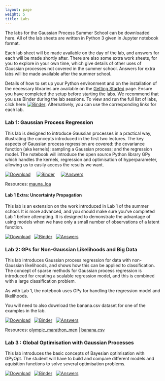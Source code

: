 ```yaml
---
layout: page
weight: 5
title: Labs
---
```


The labs for the Gaussian Process Summer School can be downloaded here. All of the lab sheets are written in Python 3 given in Jupyter notebook format.

Each lab sheet will be made available on the day of the lab, and answers for each will be made shortly after. There are also some extra work sheets, for you to explore in your own time, which give details of other uses of Gaussian processes not covered in the summer school. Answers for extra labs will be made available after the summer school.


Details of how to set up your Python environment and on the installation of the necessary libraries are available on the [Getting Started](../getting_started) page. Ensure you have completed the setup before starting the labs. We recommend that you use Binder during the lab sessions. To view and run the full list of labs, click here: [![Binder](https://mybinder.org/badge_logo.svg)](https://mybinder.org/v2/gh/gpschool/labs/2019?filepath=2019%2F). Alternatively, you can use the corresponding links for each lab.

### Lab 1: Gaussian Process Regression
This lab is designed to introduce Gaussian processes in a practical way, illustrating the concepts introduced in the first two lectures. The key aspects of Gaussian process regression are covered: the covariance function (aka kernels); sampling a Gaussian process; and the regression model. The notebook will introduce the open source Python library GPy which handles the kernels, regression and optimisation of hyperparameter, allowing us to easily access the results we want.

[![Download](https://img.shields.io/badge/download-lab%201-green)](https://github.com/gpschool/labs/raw/2019/2019/lab_1.ipynb) &nbsp;&nbsp;&nbsp; [![Binder](https://mybinder.org/badge_logo.svg)](https://mybinder.org/v2/gh/gpschool/labs/2019?filepath=2019%2Flab_1.ipynb) &nbsp;&nbsp;&nbsp; [![Answers](https://img.shields.io/badge/answers-unavailable-red)](#)

Resources: [mauna_loa](https://github.com/gpschool/labs/raw/2019/.resources/mauna_loa)

#### Lab 1 Extra: Uncertainty Propagation
This lab is an extension on the work introduced in Lab 1 of the summer school. It is more advanced, and you should make sure you've completed Lab 1 before attempting. It is designed to demonstrate the advantage of using models when we have only a small number of observations of a latent function.
 
[![Download](https://img.shields.io/badge/download-lab%201%20extra-green)](https://github.com/gpschool/labs/raw/2019/2019/lab_1_extra.ipynb)&nbsp;&nbsp;&nbsp;[![Binder](https://mybinder.org/badge_logo.svg)](https://mybinder.org/v2/gh/gpschool/labs/2019?filepath=2019%2Flab_1_extra.ipynb)&nbsp;&nbsp;&nbsp;[![Answers](https://img.shields.io/badge/answers-unavailable-red)](#)

### Lab 2: GPs for Non-Gaussian Likelihoods and Big Data
This lab introduces Gaussian process regression for data with non-Gaussian likelihoods, and shows how this can be applied to classification. The concept of sparse methods for Gaussian process regression is introduced for creating a scalable regression model, and this is combined with a large classification problem.

As with Lab 1, the notebook uses GPy for handling the regression model and likelihoods.

You will need to also download the banana.csv dataset for one of the examples in the lab.

[![Download](https://img.shields.io/badge/unavailable-lab%202-red)](https://github.com/gpschool/labs/raw/2019/2019/lab_2.ipynb)&nbsp;&nbsp;&nbsp;[![Binder](https://mybinder.org/badge_logo.svg)](https://mybinder.org/v2/gh/gpschool/labs/2019?filepath=2019%2Flab_2.ipynb)&nbsp;&nbsp;&nbsp;[![Answers](https://img.shields.io/badge/answers-unavailable-red)](#)

Resources: [olympic_marathon_men](https://github.com/gpschool/labs/raw/2019/.resources/olympic_marathon_men) | [banana.csv](https://github.com/gpschool/labs/raw/2019/.resources/banana.csv) 

<!-- 
#### Lab 2 Extra: Deep Gaussian Processes

[![Download](https://img.shields.io/badge/unavailable-lab%202%20extra-red)](https://github.com/gpschool/labs/raw/2019/2019/lab_2_extra.ipynb)&nbsp;&nbsp;&nbsp;[![Binder](https://mybinder.org/badge_logo.svg)](https://mybinder.org/v2/gh/gpschool/labs/2019?filepath=2019%2Flab_2_extra.ipynb)&nbsp;&nbsp;&nbsp;[![Answers](https://img.shields.io/badge/answers-unavailable-red)](#)
-->


### Lab 3 : Global Optimisation with Gaussian Processes
This lab introduces the basic concepts of Bayesian optimisation with GPyOpt. The student will have to build and compare different models and aquisition functions to solve several optimisation problems.

[![Download](https://img.shields.io/badge/unavailable-lab%203-red)](https://github.com/gpschool/labs/raw/2019/2019/lab_3.ipynb)&nbsp;&nbsp;&nbsp;[![Binder](https://mybinder.org/badge_logo.svg)](https://mybinder.org/v2/gh/gpschool/labs/2019?filepath=2019%2Flab_3.ipynb)&nbsp;&nbsp;&nbsp;[![Answers](https://img.shields.io/badge/answers-unavailable-red)](#)


<!-- 
#### Lab 3 Extra: Unsupervised Learning with Gaussian Processes

[![Download](https://img.shields.io/badge/unavailable-lab%203%20extra-red)](https://github.com/gpschool/labs/raw/2019/2019/lab_3_extra.ipynb)&nbsp;&nbsp;&nbsp;[![Binder](https://mybinder.org/badge_logo.svg)](https://mybinder.org/v2/gh/gpschool/labs/2019?filepath=2019%2Flab_3_extra.ipynb)&nbsp;&nbsp;&nbsp;[![Answers](https://img.shields.io/badge/answers-unavailable-red)](#)
-->

